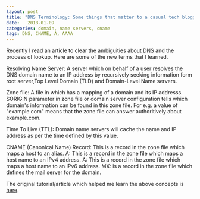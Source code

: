 ```yaml
---
layout: post
title: "DNS Terminology: Some things that matter to a casual tech blogger" 
date:   2018-01-09 
categories: domain, name servers, cname 
tags: DNS, CNAME, A, AAAA
---
```


Recently I read an article to clear the ambiguities about DNS and the process of lookup. Here are some of the new terms that I learned. 

Resolving Name Server: A server which on behalf of a user resolves the DNS domain name to an IP address by recursively seeking information form root server,Top Level Domain (TLD) and Domain-Level Name servers. 

Zone file: A file in which has a mapping of a domain and its IP addresss. $ORIGIN parameter in zone file or domain server configuration tells which domain's information can be found in this zone file. For e.g. a value of "example.com" means that the zone file can answer authoritively about example.com. 

Time To Live (TTL): Domain name servers will cache the name and IP address as per the time defined by this value. 

CNAME (Canonical Name) Record: This is a record in the zone file which maps a host to an alias. 
A: This is a record in the zone file which maps a host name to an IPv4 address. 
A: This is a record in the zone file which maps a host name to an IPv6 address. 
MX: is a record in the zone file which defines the mail server for the domain. 


The original tutorial/article which helped me learn the above concepts is [here](https://www.digitalocean.com/community/tutorials/an-introduction-to-dns-terminology-components-and-concepts). 
